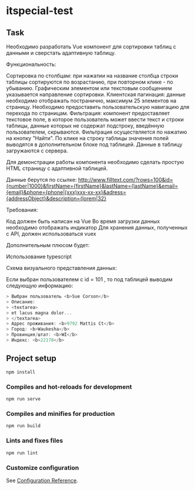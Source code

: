 # itspecial-test

## Task
Необходимо разработать Vue компонент для сортировки таблиц с данными и сверстать адаптивную таблицу.
 
Функциональность:
 
Сортировка по столбцам: при нажатии на название столбца строки таблицы сортируются по возрастанию, при повторном клике - по убыванию. Графическим элементом или текстовым сообщением указывается направление сортировки.
Клиентская пагинация: данные необходимо отображать постранично, максимум 25 элементов на страницу. Необходимо предоставить пользовательскую навигацию для перехода по страницам.
Фильтрация: компонент предоставляет текстовое поле, в которое пользователь может ввести текст и строки таблицы, данные которых не содержат подстроку, введённую пользователем, скрываются. Фильтрация осуществляется по нажатию на кнопку "Найти".
По клике на строку таблицы значения полей выводятся в дополнительном блоке под таблицей.
Данные в таблицу загружаются с сервера.
 
Для демонстрации работы компонента необходимо сделать простую HTML страницу с адаптивной таблицей.
 
Данные берутся по ссылке:
http://www.filltext.com/?rows=100&id={number|1000}&firstName={firstName}&lastName={lastName}&email={email}&phone={phone|(xxx)xxx-xx-xx}&adress={addressObject}&description={lorem|32}
 
Требования:
 
Код должен быть написан на Vue
Во время загрузки данных необходимо отображать индикатор
Для хранения данных, полученных с API, должен использоваться vuex
 
Дополнительным плюсом будет:
 
Использование typescript
 
Схема визуального представления данных:
 
Если выбран пользователем с id = 101 , то под таблицей выводим следующую информацию:
```js
> Выбран пользователь <b>Sue Corson</b>
> Описание:
> <textarea>
> et lacus magna dolor...
> </textarea>
> Адрес проживания: <b>9792 Mattis Ct</b>
> Город: <b>Waukesha</b>
> Провинция/штат: <b>WI</b>
> Индекс: <b>22178</b>
```

## Project setup
```
npm install
```

### Compiles and hot-reloads for development
```
npm run serve
```

### Compiles and minifies for production
```
npm run build
```

### Lints and fixes files
```
npm run lint
```

### Customize configuration
See [Configuration Reference](https://cli.vuejs.org/config/).
